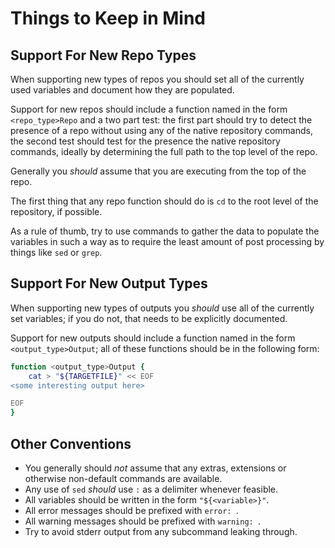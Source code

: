Things to Keep in Mind
======================


Support For New Repo Types
--------------------------

When supporting new types of repos you should set all of the currently used variables and document how they are populated.

Support for new repos should include a function named in the form `<repo_type>Repo` and a two part test: the first part should try to detect the presence of a repo without using any of the native repository commands, the second test should test for the presence the native repository commands, ideally by determining the full path to the top level of the repo.

Generally you *should* assume that you are executing from the top of the repo.

The first thing that any repo function should do is `cd` to the root level of the repository, if possible.

As a rule of thumb, try to use commands to gather the data to populate the variables in such a way as to require the least amount of post processing by things like `sed` or `grep`.


Support For New Output Types
----------------------------

When supporting new types of outputs you *should* use all of the currently set variables; if you do not, that needs to be explicitly documented.

Support for new outputs should include a function named in the form `<output_type>Output`; all of these functions should be in the following form:

```bash
function <output_type>Output {
	cat > "${TARGETFILE}" << EOF
<some interesting output here>

EOF
}
```


Other Conventions
-----------------

* You generally should *not* assume that any extras, extensions or otherwise non-default commands are available.
* Any use of `sed` *should* use `:` as a delimiter whenever feasible.
* All variables should be written in the form `"${<variable>}"`.
* All error messages should be prefixed with `error: `.
* All warning messages should be prefixed with `warning: `.
* Try to avoid stderr output from any subcommand leaking through.
